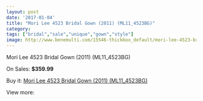 ```yaml
---
layout: post
date: '2017-01-04'
title: "Mori Lee 4523 Bridal Gown (2011) (ML11_4523BG)"
category: 
tags: ["bridal","sale","unique","gown","style"]
image: http://www.benemulti.com/15546-thickbox_default/mori-lee-4523-bridal-gown-2011-ml114523bg.jpg
---
```

Mori Lee 4523 Bridal Gown (2011) (ML11_4523BG)

On Sales: **$359.99**
<a href="https://www.benemulti.com/en/5921-mori-lee-4523-bridal-gown-2011-ml114523bg.html"><amp-img layout="responsive" width="600" height="600" src="//www.benemulti.com/15546-thickbox_default/mori-lee-4523-bridal-gown-2011-ml114523bg.jpg" alt="Mori Lee 4523 Bridal Gown (2011) (ML11_4523BG) 0" /></a>
<a href="https://www.benemulti.com/en/5921-mori-lee-4523-bridal-gown-2011-ml114523bg.html"><amp-img layout="responsive" width="600" height="600" src="//www.benemulti.com/15548-thickbox_default/mori-lee-4523-bridal-gown-2011-ml114523bg.jpg" alt="Mori Lee 4523 Bridal Gown (2011) (ML11_4523BG) 1" /></a>
<a href="https://www.benemulti.com/en/5921-mori-lee-4523-bridal-gown-2011-ml114523bg.html"><amp-img layout="responsive" width="600" height="600" src="//www.benemulti.com/15547-thickbox_default/mori-lee-4523-bridal-gown-2011-ml114523bg.jpg" alt="Mori Lee 4523 Bridal Gown (2011) (ML11_4523BG) 2" /></a>

Buy it: [Mori Lee 4523 Bridal Gown (2011) (ML11_4523BG)](https://www.benemulti.com/en/5921-mori-lee-4523-bridal-gown-2011-ml114523bg.html "Mori Lee 4523 Bridal Gown (2011) (ML11_4523BG)")

View more: [](https://www.benemulti.com/en/- "")